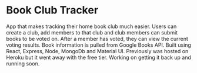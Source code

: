 # Book Club Tracker

App that makes tracking their home book club much easier. Users can create a club, add members to that club and club members can submit books to be voted on. After a member has voted, they can view the current voting results. Book information is pulled from Google Books API. Built using React, Express, Node, MongoDb and Material UI. Previously was hosted on Heroku but it went away with the free tier. Working on getting it back up and running soon.
